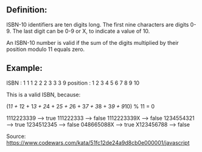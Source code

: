 ## Definition:

ISBN-10 identifiers are ten digits long. The first nine characters are digits 0-9. The last digit can be 0-9 or X, to indicate a value of 10.

An ISBN-10 number is valid if the sum of the digits multiplied by their position modulo 11 equals zero.

## Example:

ISBN     : 1 1 1 2 2 2 3 3 3  9
position : 1 2 3 4 5 6 7 8 9 10

This is a valid ISBN, because:

(1*1 + 1*2 + 1*3 + 2*4 + 2*5 + 2*6 + 3*7 + 3*8 + 3*9 + 9*10) % 11 = 0

1112223339   -->  true
111222333    -->  false
1112223339X  -->  false
1234554321   -->  true
1234512345   -->  false
048665088X   -->  true
X123456788   -->  false

Source:
https://www.codewars.com/kata/51fc12de24a9d8cb0e000001/javascript